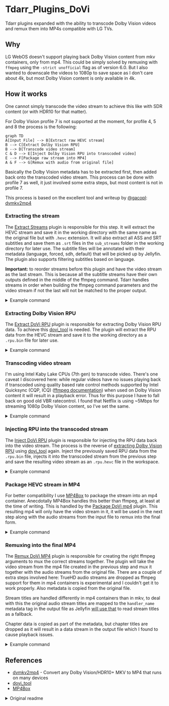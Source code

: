 # Tdarr_Plugins_DoVi

Tdarr plugins expanded with the ability to transcode Dolby Vision videos and remux them into MP4s compatible with LG TVs.

## Why

LG WebOS doesn't support playing back Dolby Vision content from mkv containers, only from mp4. This could be simply solved by remuxing with `ffmpeg` using the `-strict unofficial` flag as of version 6.0. But I also wanted to downscale the videos to 1080p to save space as I don't care about 4k, but most Dolby Vision content is only available in 4k.

## How it works

One cannot simply transcode the video stream to achieve this like with SDR content (or with HDR10 for that matter).

For Dolby Vision profile 7 is not supported at the moment, for profile 4, 5 and 8 the process is the following:

```mermaid
graph TD
A[Input File] --> B[Extract raw HEVC stream]
B --> C[Extract Dolby Vision RPU]
B --> D[Transcode video stream]
C & D --> E[Inject Dolby Vision RPU into transcoded video]
E --> F[Package raw stream into MP4]
A & F --> G[Remux with audio from original file]
```

Basically the Dolby Vision metadata has to be extracted first, then added back onto the transcoded video stream. This process can be done with profile 7 as well, it just involved some extra steps, but most content is not in profile 7.

This process is based on the excellent tool and writeup by [@gacopl](https://github.com/gacopl): [dvmkv2mp4](https://github.com/gacopl/dvmkv2mp4)

### Extracting the stream

The [Extract Streams](FlowPluginsTs/CommunityFlowPlugins/ffmpegCommand/ffmpegCommandExtractStreams/1.0.0/index.ts) plugin is responsible for this step. It will extract the HEVC stream and save it in the working directory with the same name as the original file but with `.hevc` extension. It will also extract all ASS and SRT subtitles and save them as `.srt` files in the `sub_streams` folder in the working directory for later use. The subtitle files will be annotated with their metadata (language, forced, sdh, default) that will be picked up by Jellyfin. The plugin also supports filtering subtitles based on language.

**Important:** to reorder streams before this plugin and have the video stream as the last stream. This is because all the subtitle streams have their own outputs defined in the middle of the ffmpeg command. Tdarr handles streams in order when building the ffmpeg command parameters and the video stream if not the last will not be matched to the proper output.

<details>
<summary>Example command</summary>

```sh
tdarr-ffmpeg -y \
    -i /path/to/input.mkv \
    -map 0:3 -c:s:0 copy /temp/tdarr-workDir-node-J2D7FNt5O-worker-open-ox-ts-1710332442638/sub_streams/2.hun.default.forced.srt \
    -map 0:4 -c:s:0 copy /temp/tdarr-workDir-node-J2D7FNt5O-worker-open-ox-ts-1710332442638/sub_streams/3.hun.srt \
    -map 0:5 -c:s:0 copy /temp/tdarr-workDir-node-J2D7FNt5O-worker-open-ox-ts-1710332442638/sub_streams/4.eng.srt \
    -map 0:6 -c:s:0 copy /temp/tdarr-workDir-node-J2D7FNt5O-worker-open-ox-ts-1710332442638/sub_streams/5.eng.sdh.srt \
    -map 0:0 -c:v copy -bsf:v hevc_mp4toannexb /temp/tdarr-workDir-node-J2D7FNt5O-worker-open-ox-ts-1710332442638/1710332450149/input.hevc
```
</details>

### Extracting Dolby Vision RPU

The [Extract DoVi RPU](FlowPluginsTs/CommunityFlowPlugins/video/extractDoViRpu/1.0.0/index.ts) plugin is responsible for extracting Dolby Vision RPU data. To achieve this [dovi_tool](https://github.com/quietvoid/dovi_tool) is needed. The plugin will extract the RPU data from the HEVC stream and save it to the working directory as a `.rpu.bin` file for later use.

<details>
<summary>Example command</summary>

```sh
/usr/local/bin/dovi_tool \
    -c \    # Crop, remove letterbox
    -m 2 \  # Mode 2, converts the RPU to be profile 8.1 compatible.
    extract-rpu /shows/Transcode/tdarr-workDir-node-J2D7FNt5O-worker-open-ox-ts-1710332442638/1710332450149/input.hevc
    -o /temp/tdarr-workDir-node-J2D7FNt5O-worker-open-ox-ts-1710332442638/dovi_tool/input.rpu.bin
```
</details>

### Transcoding video stream

I'm using Intel Kaby Lake CPUs (7th gen) to transcode video. There's one caveat I discovered here: while regular videos have no issues playing back if transcoded using quality based rate control methods supported by Intel Quicksync (CQP, ICQ) ([ffmpeg documentation](https://ffmpeg.org/ffmpeg-codecs.html#Ratecontrol-Method)) when used on Dolby Vision content it will result in a playback error. Thus for this purpose I have to fall back on good old VBR ratecontrol. I found that Netflix is using ~5Mbps for streaming 1080p Dolby Vision content, so I've set the same.

<details>
<summary>Example command</summary>

```sh
tdarr-ffmpeg -y \
    -hwaccel_output_format qsv -init_hw_device qsv:hw_any,child_device_type=vaapi -hwaccel qsv
    -i /temp/tdarr-workDir-node-J2D7FNt5O-worker-open-ox-ts-1710332442638/1710332450149/input.hevc \
    -map 0:0 -c:0 hevc_qsv \
    -qp 22 \    # This is ignored by the hevc_qsv encoder, but tdarr puts it in either way
    -preset slow \  # Slow preset provides a good enough quality while not taking 3 and a half decades
    -vf scale_qsv=1920:-1 \ # Set resolution and calculate height to handle 16:9 and letterbox videos as well
    -pix_fmt + \    # Keep the same pixel format as the input
    -look_ahead_depth 100 -rdo 1 -mbbrc 1 -b_strategy 1 -adaptive_i 1 -adaptive_b 1 \   # QSV specific parameters, some of these are probably ignored when using VBR
    -b:v 5M \   # Target an average of 5M bitrate
    /shows/Transcode/tdarr-workDir-node-J2D7FNt5O-worker-open-ox-ts-1710332442638/1710332520936/input.hevc
```
</details>

### Injecting RPU into the transcoded stream

The [Inject DoVi RPU](FlowPluginsTs/CommunityFlowPlugins/video/injectDoViRpu/1.0.0/index.ts) plugin is responsible for injecting the RPU data back into the video stream. The process is the reverse of [extracting Dolby Vision RPU](#extracting-dolby-vision-rpu) using [dovi_tool](https://github.com/quietvoid/dovi_tool) again. Inject the previously saved RPU data from the `.rpu.bin` file, injects it into the transcoded stream from the previous step and save the resulting video stream as an `.rpu.hevc` file in the workspace.

<details>
<summary>Example command</summary>

```sh
/usr/local/bin/dovi_tool \
    -i /shows/Transcode/tdarr-workDir-node-J2D7FNt5O-worker-open-ox-ts-1710332442638/1710332520936/input.hevc \ # Transcoded video from previous step
    --rpu-in /temp/tdarr-workDir-node-J2D7FNt5O-worker-open-ox-ts-1710332442638/dovi_tool/input.rpu.bin \
    extract-rpu /shows/Transcode/tdarr-workDir-node-J2D7FNt5O-worker-open-ox-ts-1710332442638/1710332450149/input.hevc \
    -o /temp/tdarr-workDir-node-J2D7FNt5O-worker-open-ox-ts-1710332442638/1710333079164/input.rpu.hevc
```
</details>

### Package HEVC stream in MP4

For better compatibility I use [MP4Box](https://wiki.gpac.io/MP4Box/MP4Box/) to package the stream into an mp4 container. Anecdotally MP4Box handles this better than ffmpeg, at least at the time of writing. This is handled by the [Package DoVi mp4](FlowPluginsTs/CommunityFlowPlugins/video/packageDoViMp4/1.0.0/index.ts) plugin. This resulting mp4 will only have the video stream in it, it will be used in the next step along with the audio streams from the input file to remux into the final form.

<details>
<summary>Example command</summary>

```sh
/usr/local/bin/MP4Box \
    -add /temp/tdarr-workDir-node-J2D7FNt5O-worker-open-ox-ts-1710332442638/1710333079164/input.rpu.hevc:dvp=8.1:xps_inband:hdr=none \
    -tmp /temp/tdarr-workDir-node-J2D7FNt5O-worker-open-ox-ts-1710332442638/1710333091979/tmp \
    -brand mp42isom \
    -ab dby1 \
    -no-iod \
    -enable 1 \
    /temp/tdarr-workDir-node-J2D7FNt5O-worker-open-ox-ts-1710332442638/1710333091934/input.rpu.hevc.mp4
```
</details>

### Remuxing into the final MP4

The [Remux DoVi MP4](FlowPluginsTs/CommunityFlowPlugins/ffmpegCommand/ffmpegCommandRemuxDoviMp4/1.0.0/index.ts) plugin is responsible for creating the right ffmpeg arguments to mux the correct streams together. The plugin will take the video stream from the mp4 file created in the previous step and mux it together with the audio streams from the original file. There are a couple of extra steps involved here: TrueHD audio streams are dropped as ffmpeg support for them in mp4 containers is experimental and I couldn't get it to work properly. Also metadata is copied from the original file.

Stream titles are handled differently in mp4 containers than in mkv, to deal with this the original audio stream titles are mapped to the `handler_name` metadata tag in the output file as Jellyfin [will use that](https://github.com/jellyfin/jellyfin/blob/v10.8.13/MediaBrowser.MediaEncoding/Probing/ProbeResultNormalizer.cs#L703-L711) to read stream titles as a fallback.

Chapter data is copied as part of the metadata, but chapter titles are dropped as it will result in a data stream in the output file which I found to cause playback issues.

<details>
<summary>Example command</summary>

```sh
tdarr-ffmpeg -y \
    -i /temp/tdarr-workDir-node-J2D7FNt5O-worker-open-ox-ts-1710332442638/1710333091934/input.rpu.hevc.mp4 \
    -i /path/to/input.mkv \ # Original file
    -map 0:0 -c:0 copy \    # Copy video from the previous mp4
    -map 1:a -c:a copy \    # Copy audio from original file
    -map_metadata 1 \       # Copy metadata from original file
    -map_metadata:c -1 \    # Drop chapter titles
    -dn \                   # Drop data streams
    -movflags +faststart \  # Add fast start flag, not strictly necessary
    -strict unofficial \    # Dolby Vision support is behind this flag
    /temp/tdarr-workDir-node-J2D7FNt5O-worker-open-ox-ts-1710332442638/1710333113706/input.mp4
```
</details>

## References

* [dvmkv2mp4](https://github.com/gacopl/dvmkv2mp4) - Convert any Dolby Vision/HDR10+ MKV to MP4 that runs on many devices
* [dovi_tool](https://github.com/quietvoid/dovi_tool)
* [MP4Box](https://wiki.gpac.io/MP4Box/MP4Box/)

<details>
<summary>Original readme</summary>

# Tdarr_Plugins

Visit the docs for more info:
https://docs.tdarr.io/docs/plugins/basics


### Development

Make sure NodeJS v16 is installed

Install dependencies:

`npm install`

Run ESLint:

`npm run lint:fix`

Check plugins using some extra custom rules:

`npm run checkPlugins`

Run tests:

`npm run test`


# Steps to write a Tdarr Flow plugin:

1. Clone this repo
2. Set env variable `pluginsDir` to the location of the plugins repo and run Tdarr Server and Node. E.g. `export pluginsDir=C:/Tdarr_Plugins`
3. Browse the typescript plugins here https://github.com/HaveAGitGat/Tdarr_Plugins/tree/master/FlowPluginsTs/CommunityFlowPlugins and make edits locally or create a new one locally: 
4. Make sure typescript is intalled with `npm i -g typescript` then run `tsc` to compile the changes.
5. Refresh the browser and Tdarr will pick up the changes

</details>
